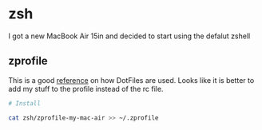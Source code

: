 # zsh

I got a new MacBook Air 15in and decided to start using the defalut zshell

## zprofile

This is a good [reference](http://mywiki.wooledge.org/DotFiles) on how DotFiles are used.  Looks like it is better to add my stuff to the profile instead of the rc file.

```sh
# Install

cat zsh/zprofile-my-mac-air >> ~/.zprofile
```
